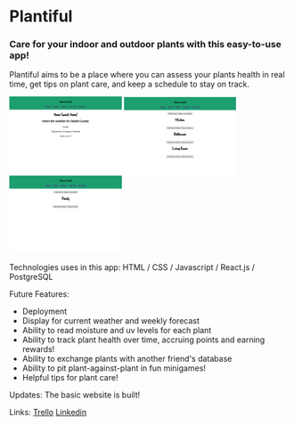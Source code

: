 # Plantiful

### Care for your indoor and outdoor plants with this easy-to-use app!

Plantiful aims to be a place where you can assess your plants health in real time, get tips on plant care, and keep a schedule to stay on track.

<img src="./assets/homepage.png" width="40%">
<img src="./assets/spacepage.png" width="40%">
<img src="./assets/plantpage.png" width="40%">

Technologies uses in this app:
HTML / CSS / Javascript / React.js / PostgreSQL

Future Features:

- Deployment
- Display for current weather and weekly forecast
- Ability to read moisture and uv levels for each plant
- Ability to track plant health over time, accruing points and earning rewards!
- Ability to exchange plants with another friend's database
- Ability to pit plant-against-plant in fun minigames!
- Helpful tips for plant care!

Updates:
The basic website is built!

Links:
[Trello](https://trello.com/b/z8PmHZiu/plantiful)
[Linkedin](https://www.linkedin.com/in/brandonpartrick/)
